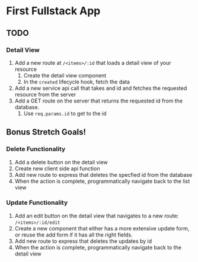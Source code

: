 First Fullstack App
===

## TODO

### Detail View

1. Add a new route at `/<items>/:id` that loads a detail view of your resource
    1. Create the detail view component
    1. In the `created` lifecycle hook, fetch the data
1. Add a new service api call that takes and id and fetches the requested resource from the server
1. Add a GET route on the server that returns the requested id from the database.
    1. Use `req.params.id` to get to the id

## Bonus Stretch Goals!

### Delete Functionality

1. Add a delete button on the detail view
1. Create new client side api function
1. Add new route to express that deletes the specfied id from the database
1. When the action is complete, programmatically navigate back to the list view


### Update Functionality

1. Add an edit button on the detail view that navigates to a new route: `/<items>/:id/edit`
1. Create a new component that either has a more extensive update form, or reuse the add form if it has
all the right fields.
1. Add new route to express that deletes the updates by id
1. When the action is complete, programmatically navigate back to the detail view

